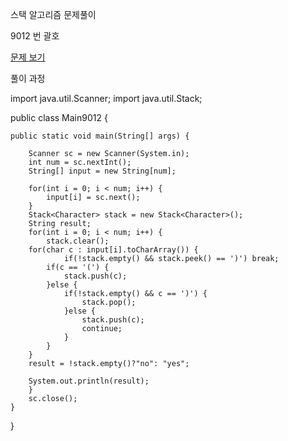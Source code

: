 스택 알고리즘 문제풀이 

9012 번 괄호

<a href="https://www.acmicpc.net/problem/9012">문제 보기</a>

풀이 과정

import java.util.Scanner;
import java.util.Stack;

public class Main9012 {


	public static void main(String[] args) {
		
		Scanner sc = new Scanner(System.in);
		int num = sc.nextInt();
		String[] input = new String[num];
		
		for(int i = 0; i < num; i++) {
			input[i] = sc.next();
		}
		Stack<Character> stack = new Stack<Character>();
		String result;
		for(int i = 0; i < num; i++) {
			stack.clear();
		for(char c : input[i].toCharArray()) {
				if(!stack.empty() && stack.peek() == ')') break;
			if(c == '(') {
				stack.push(c);
			}else {
				if(!stack.empty() && c == ')') {
					stack.pop();
				}else {
					stack.push(c);
					continue;
				}
			}
		}
		result = !stack.empty()?"no": "yes";
		
		System.out.println(result);
		}
		sc.close();
	}
}